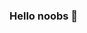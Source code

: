 ### Hello noobs 👋

<!--
**NZraupp/NZraupp** is a ✨ _special_ ✨ repository because its `ABOUT ME`:)



- 🔭 I’m currently working on my career as a **musician**👽
- 🌱 I’m currently learning to draw and play lots of musical instruments🎻🎹
- 👯 I’m looking to collaborate on _HILARY HAHN_🌝✨
- 🤔 I’m looking for help with MY 'BOWING ISSUES' 😭😭😭
- 💬 Ask me about **music or drawing**, and i'd be gratefull to answer🙅‍♀️
- 📫 How to reach me: ask for me at my school;or just look at the 'closest concert hall'.🤓🤓🤓
- 😄 Pronouns: she/her🧎‍♀️💪
- ⚡ Fun fact: Even being an artist (like, with the music and drawing), I also actually _love Math_🤓👾

